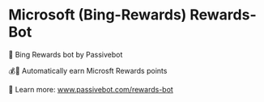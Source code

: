 # Microsoft (Bing-Rewards) Rewards-Bot
🐍 Bing Rewards bot by Passivebot

💰💯 Automatically earn Microsft Rewards points

📖 Learn more: www.passivebot.com/rewards-bot
